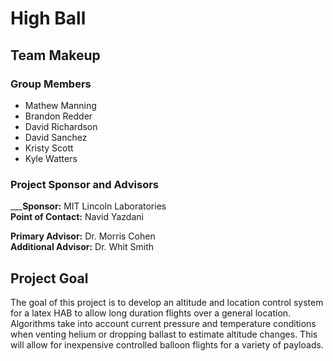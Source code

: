 # High Ball  

## Team Makeup
### Group Members  
* Mathew Manning
* Brandon Redder
* David Richardson
* David Sanchez
* Kristy Scott
* Kyle Watters

### Project Sponsor and Advisors  
___**Sponsor:** MIT Lincoln Laboratories  
**Point of Contact:** Navid Yazdani  

**Primary Advisor:** Dr. Morris Cohen  
**Additional Advisor:** Dr. Whit Smith

## Project Goal
The goal of this project is to develop an altitude and location control system 
for a latex HAB to allow long duration flights over a general location. 
Algorithms take into account current pressure and temperature conditions when 
venting helium or dropping ballast to estimate altitude changes. This will
allow for inexpensive controlled balloon flights for a variety of payloads.


